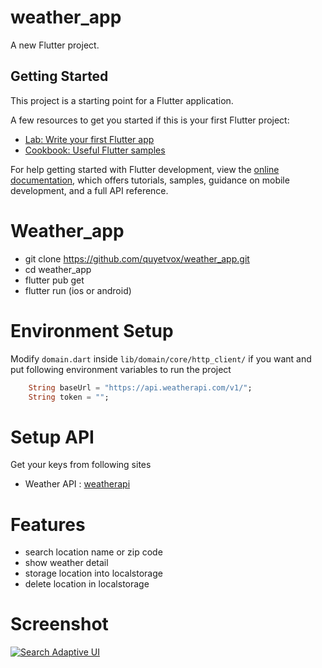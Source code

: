 # weather_app

A new Flutter project.

## Getting Started

This project is a starting point for a Flutter application.

A few resources to get you started if this is your first Flutter project:

- [Lab: Write your first Flutter app](https://docs.flutter.dev/get-started/codelab)
- [Cookbook: Useful Flutter samples](https://docs.flutter.dev/cookbook)

For help getting started with Flutter development, view the
[online documentation](https://docs.flutter.dev/), which offers tutorials,
samples, guidance on mobile development, and a full API reference.
# Weather_app
- git clone https://github.com/quyetvox/weather_app.git
- cd weather_app
- flutter pub get
- flutter run (ios or android)

# Environment Setup
Modify `domain.dart` inside `lib/domain/core/http_client/` if you want and put following environment variables to run the project
```dart
    String baseUrl = "https://api.weatherapi.com/v1/";
    String token = "";
```
# Setup API
Get your keys from following sites
* Weather API : [weatherapi](https://www.weatherapi.com/api-explorer.aspx) 

# Features
- search location name or zip code
- show weather detail
- storage location into localstorage
- delete location in localstorage

# Screenshot
<a href="https://ik.imagekit.io/qavoxs3/weather-app/search.png">
<img src="https://ik.imagekit.io/qavoxs3/weather-app/search.png" alt="Search Adaptive UI"></a>